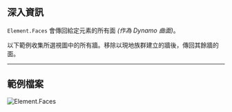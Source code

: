 ## 深入資訊
`Element.Faces` 會傳回給定元素的所有面 _(作為 Dynamo 曲面)_。

以下範例收集所選視圖中的所有牆。移除以現地族群建立的牆後，傳回其餘牆的面。

___
## 範例檔案

![Element.Faces](./Revit.Elements.Element.Faces_img.jpg)
